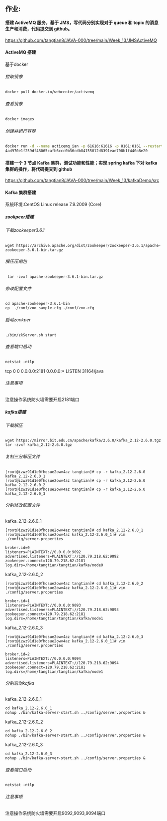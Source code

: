 ## 作业:

#### 搭建 ActiveMQ 服务，基于 JMS，写代码分别实现对于 queue 和 topic 的消息生产和消费，代码提交到 github。

https://github.com/tangtian8/JAVA-000/tree/main/Week_13/JMSActiveMQ

#### ActiveMQ 搭建

基于docker

###### 拉取镜像

```bash
docker pull docker.io/webcenter/activemq
```

###### 查看镜像

```bash
docker images
```

###### 创建并运行容器

```bash
docker run -d --name acticemq_ian -p 61616:61616 -p 8161:8161 --restart=always docker.io/webcenter/activemq:latest
4ad970e1f259df48065cafb6ccc0b36cdb84155012d8391eae708b1f440a8e20
```

#### 搭建一个 3 节点 Kafka 集群，测试功能和性能；实现 spring kafka 下对 kafka 集群的操作，将代码提交到 github

https://github.com/tangtian8/JAVA-000/tree/main/Week_13/kafkaDemo/src

#### Kafka 集群搭建

系统环境:CentOS Linux release 7.9.2009 (Core)

##### zookpeer搭建

###### 下载zookeeper3.6.1

```
wget https://archive.apache.org/dist/zookeeper/zookeeper-3.6.1/apache-zookeeper-3.6.1-bin.tar.gz
```

###### 解压压缩包

```
 tar -zvxf apache-zookeeper-3.6.1-bin.tar.gz 
```

###### 修改配置文件

```
cd apache-zookeeper-3.6.1-bin
cp  ./conf/zoo_sample.cfg ./conf/zoo.cfg
```

###### 启动zookper

```
./bin/zkServer.sh start
```

###### 查看端口启动

``` 
netstat -ntlp
```

tcp    0   0 0.0.0.0:2181      0.0.0.0:*        LISTEN   31164/java    

###### 注意事项

注意操作系统防火墙需要开启2181端口

##### kafka搭建

###### 下载解压

```
wget https://mirror.bit.edu.cn/apache/kafka/2.6.0/kafka_2.12-2.6.0.tgz
tar -zvxf kafka_2.12-2.6.0.tgz
```

###### 复制三分解压文件

```
[root@izwz91d1e0fhqsue2owv4az tangtian]# cp -r kafka_2.12-2.6.0 kafka_2.12-2.6.0_1
[root@izwz91d1e0fhqsue2owv4az tangtian]# cp -r kafka_2.12-2.6.0 kafka_2.12-2.6.0_2
[root@izwz91d1e0fhqsue2owv4az tangtian]# cp -r kafka_2.12-2.6.0 kafka_2.12-2.6.0_3
```

###### 分别修改配置文件

kafka_2.12-2.6.0_1

```
[root@izwz91d1e0fhqsue2owv4az tangtian]# cd kafka_2.12-2.6.0_1
[root@izwz91d1e0fhqsue2owv4az kafka_2.12-2.6.0_1]# vim ./config/server.properties
```

```
broker.id=0
listeners=PLAINTEXT://0.0.0.0:9092
advertised.listeners=PLAINTEXT://120.79.218.62:9092
zookeeper.connect=120.79.218.62:2181
log.dirs=/home/tangtian/tangtian/kafka/node0
```

kafka_2.12-2.6.0_2

```
[root@izwz91d1e0fhqsue2owv4az tangtian]# cd kafka_2.12-2.6.0_2
[root@izwz91d1e0fhqsue2owv4az kafka_2.12-2.6.0_1]# vim ./config/server.properties
```

```
broker.id=1
listeners=PLAINTEXT://0.0.0.0:9093
advertised.listeners=PLAINTEXT://120.79.218.62:9093
zookeeper.connect=120.79.218.62:2181
log.dirs=/home/tangtian/tangtian/kafka/node1
```

kafka_2.12-2.6.0_3

```
[root@izwz91d1e0fhqsue2owv4az tangtian]# cd kafka_2.12-2.6.0_3
[root@izwz91d1e0fhqsue2owv4az kafka_2.12-2.6.0_1]# vim ./config/server.properties
```

```
broker.id=2
listeners=PLAINTEXT://0.0.0.0:9094
advertised.listeners=PLAINTEXT://120.79.218.62:9094
zookeeper.connect=120.79.218.62:2181
log.dirs=/home/tangtian/tangtian/kafka/node1
```

###### 分别启动kafka

kafka_2.12-2.6.0_1

```
cd kafka_2.12-2.6.0_1
nohup ./bin/kafka-server-start.sh ../config/server.properties &
```

kafka_2.12-2.6.0_2

```
cd kafka_2.12-2.6.0_2
nohup ./bin/kafka-server-start.sh ../config/server.properties &
```

kafka_2.12-2.6.0_3

```
cd kafka_2.12-2.6.0_3
nohup ./bin/kafka-server-start.sh ../config/server.properties &
```

###### 查看端口启动

``` 
netstat -ntlp
```

###### 注意事项

注意操作系统防火墙需要开启9092,9093,9094端口